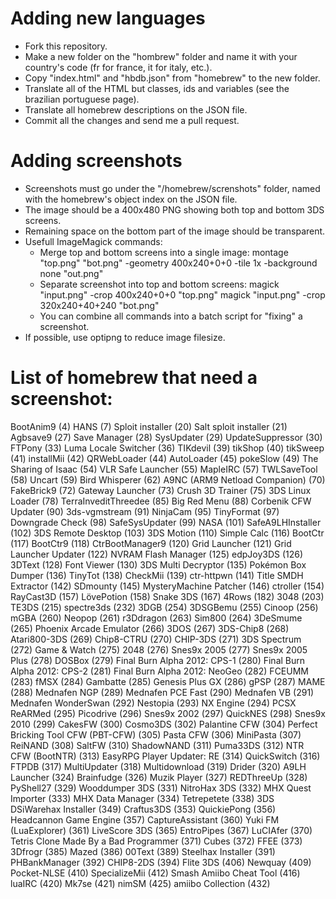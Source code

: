 # Adding new languages

- Fork this repository.
- Make a new folder on the "hombrew" folder and name it with your country's code (fr for france, it for italy, etc.).
- Copy "index.html" and "hbdb.json" from "homebrew" to the new folder.
- Translate all of the HTML but classes, ids and variables (see the brazilian portuguese page).
- Translate all homebrew descriptions on the JSON file.
- Commit all the changes and send me a pull request.

# Adding screenshots

- Screenshots must go under the "/homebrew/screnshots" folder, named with the homebrew's object index on the JSON file.
- The image should be a 400x480 PNG showing both top and bottom 3DS screens.
- Remaining space on the bottom part of the image should be transparent.
- Usefull ImageMagick commands:
  - Merge top and bottom screens into a single image:
      montage "top.png" "bot.png" -geometry 400x240+0+0 -tile 1x -background none "out.png"
  - Separate screenshot into top and bottom screens:
      magick "input.png" -crop 400x240+0+0 "top.png"
      magick "input.png" -crop 320x240+40+240 "bot.png"
  - You can combine all commands into a batch script for "fixing" a screenshot.
- If possible, use optipng to reduce image filesize.

# List of homebrew that need a screenshot:
BootAnim9 (4)
HANS (7)
Sploit installer (20)
Salt sploit installer (21)
Agbsave9 (27)
Save Manager (28)
SysUpdater (29)
UpdateSuppressor (30)
FTPony (33)
Luma Locale Switcher (36)
TIKdevil (39)
tikShop (40)
tikSweep (41)
installMii (42)
QRWebLoader (44)
AutoLoader (45)
pokeSlow (49)
The Sharing of Isaac (54)
VLR Safe Launcher (55)
MapleIRC (57)
TWLSaveTool (58)
Uncart (59)
Bird Whisperer (62)
A9NC (ARM9 Netload Companion) (70)
FakeBrick9 (72)
Gateway Launcher (73)
Crush 3D Trainer (75)
3DS Linux Loader (78)
TerraInveditThreedee (85)
Big Red Menu (88)
Corbenik CFW Updater (90)
3ds-vgmstream (91)
NinjaCam (95)
TinyFormat (97)
Downgrade Check (98)
SafeSysUpdater (99)
NASA (101)
SafeA9LHInstaller (102)
3DS Remote Desktop (103)
3DS Motion (110)
Simple Calc (116)
BootCtr (117)
BootCtr9 (118)
CtrBootManager9 (120)
Grid Launcher (121)
Grid Launcher Updater (122)
NVRAM Flash Manager (125)
edpJoy3DS (126)
3DText (128)
Font Viewer (130)
3DS Multi Decryptor (135)
Pokémon Box Dumper (136)
TinyTot (138)
CheckMii (139)
ctr-httpwn (141)
Title SMDH Extractor (142)
SDmounty (145)
MysteryMachine Patcher (146)
ctroller (154)
RayCast3D (157)
LövePotion (158)
Snake 3DS (167)
4Rows (182)
3048 (203)
TE3DS (215)
spectre3ds (232)
3DGB (254)
3DSGBemu (255)
Cinoop (256)
mGBA (260)
Neopop (261)
r3Ddragon (263)
Sim800 (264)
3DeSmume (265)
Phoenix Arcade Emulator (266)
3DOS (267)
3DS-Chip8 (268)
Atari800-3DS (269)
Chip8-CTRU (270)
CHIP-3DS (271)
3DS Spectrum (272)
Game & Watch (275)
2048 (276)
Snes9x 2005 (277)
Snes9x 2005 Plus (278)
DOSBox (279)
Final Burn Alpha 2012: CPS-1 (280)
Final Burn Alpha 2012: CPS-2 (281)
Final Burn Alpha 2012: NeoGeo (282)
FCEUMM (283)
fMSX (284)
Gambatte (285)
Genesis Plus GX (286)
gPSP (287)
MAME (288)
Mednafen NGP (289)
Mednafen PCE Fast (290)
Mednafen VB (291)
Mednafen WonderSwan (292)
Nestopia (293)
NX Engine (294)
PCSX ReARMed (295)
Picodrive (296)
Snes9x 2002 (297)
QuickNES (298)
Snes9x 2010 (299)
CakesFW (300)
Cosmo3DS (302)
Palantine CFW (304)
Perfect Bricking Tool CFW (PBT-CFW) (305)
Pasta CFW (306)
MiniPasta (307)
ReiNAND (308)
SaltFW (310)
ShadowNAND (311)
Puma33DS (312)
NTR CFW (BootNTR) (313)
EasyRPG Player Updater: RE (314)
QuickSwitch (316)
FTPDB (317)
MultiUpdater (318)
Multidownload (319)
Drider (320)
A9LH Launcher (324)
Brainfudge (326)
Muzik Player (327)
REDThreeUp (328)
PyShell27 (329)
Wooddumper 3DS (331)
NitroHax 3DS (332)
MHX Quest Importer (333)
MHX Data Manager (334)
Tetrepetete (338)
3DS DSiWarehax Installer (349)
Craftus3DS (353)
QuickiePong (356)
Headcannon Game Engine (357)
CaptureAssistant (360)
Yuki FM (LuaExplorer) (361)
LiveScore 3DS (365)
EntroPipes (367)
LuCIAfer (370)
Tetris Clone Made By a Bad Programmer (371)
Cubes (372)
FFEE (373)
3Dfrogr (385)
Mazed (386)
00Text (389)
Steelhax Installer (391)
PHBankManager (392)
CHIP8-2DS (394)
Flite 3DS (406)
Newquay (409)
Pocket-NLSE (410)
SpecializeMii (412)
Smash Amiibo Cheat Tool (416)
luaIRC (420)
Mk7se (421)
nimSM (425)
amiibo Collection (432)
